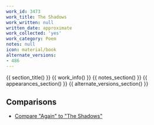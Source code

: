 ```yaml
---
work_id: 3473
work_title: The Shadows
work_written: null
written_date: approximate
work_collected: 'yes'
work_category: Poem
notes: null
icon: material/book
alternate_versions:
- 486
---
```


{{ section_title() }}
{{ work_info() }}
{{ notes_section() }}
{{ appearances_section() }}
{{ alternate_versions_section() }}
## Comparisons
- [Compare "Again" to "The Shadows"](https://bukowski.net/comparisons/again.php)